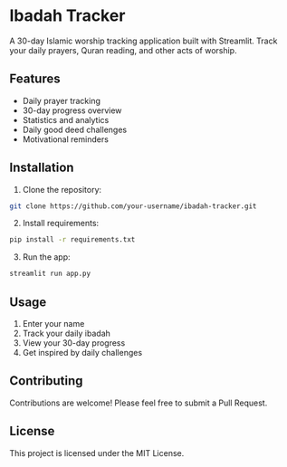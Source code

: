 # Ibadah Tracker

A 30-day Islamic worship tracking application built with Streamlit. Track your daily prayers, Quran reading, and other acts of worship.

## Features

- Daily prayer tracking
- 30-day progress overview
- Statistics and analytics
- Daily good deed challenges
- Motivational reminders

## Installation

1. Clone the repository:
```bash
git clone https://github.com/your-username/ibadah-tracker.git
```

2. Install requirements:
```bash
pip install -r requirements.txt
```

3. Run the app:
```bash
streamlit run app.py
```

## Usage

1. Enter your name
2. Track your daily ibadah
3. View your 30-day progress
4. Get inspired by daily challenges

## Contributing

Contributions are welcome! Please feel free to submit a Pull Request.

## License

This project is licensed under the MIT License.